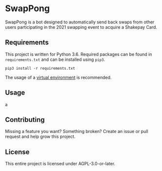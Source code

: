 # SwapPong
SwapPong is a bot designed to automatically send back swaps from other users participating in the 2021 swapping event to acquire a Shakepay Card.

## Requirements
This project is written for Python 3.6. Required packages can be found in `requirements.txt` and can be installed using `pip3`.

```
pip3 install -r requirements.txt
```

The usage of a [virtual environment](https://docs.python.org/3/library/venv.html#module-venv) is recommended.

## Usage
a

## Contributing
Missing a feature you want? Something broken? Create an issue or pull request and help grow this project.

## License
This entire project is licensed under AGPL-3.0-or-later.